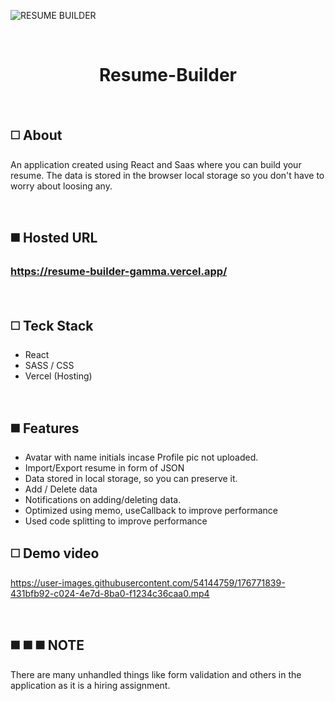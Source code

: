 ![RESUME BUILDER](https://user-images.githubusercontent.com/54144759/176768092-53dfefde-2a97-4b8b-a20b-322bae07b5a2.gif)


<br>
<h1 align="center">Resume-Builder</h1>

<br>

## ◻️ About
An application created using React and Saas where you can build your resume. The data is stored in the browser local storage so you don't have to worry about loosing any.

<br>

## ◼️ Hosted URL
### https://resume-builder-gamma.vercel.app/

<br>

## ◻️ Teck Stack
- React
- SASS / CSS
- Vercel (Hosting)

<br>

## ◼️ Features
- Avatar with name initials incase Profile pic not uploaded.
- Import/Export resume in form of JSON
- Data stored in local storage, so you can preserve it.
- Add / Delete data
- Notifications on adding/deleting data.
- Optimized using memo, useCallback to improve performance
- Used code splitting to improve performance

## ◻️ Demo video

https://user-images.githubusercontent.com/54144759/176771839-431bfb92-c024-4e7d-8ba0-f1234c36caa0.mp4

<br>

## ◼️ ◼️ ◼️ NOTE
There are many unhandled things like form validation and others in the application as it is a hiring assignment.
